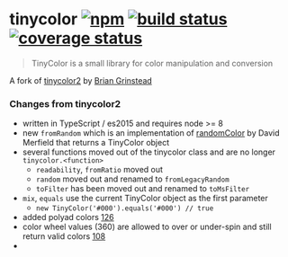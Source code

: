 # tinycolor [![npm](https://img.shields.io/npm/v/%40ctrl%2Ftinycolor.svg?maxAge=3600)](https://www.npmjs.com/package/%40ctrl%2Ftinycolor) [![build status](https://img.shields.io/travis/TypeCtrl/tinycolor.svg)](https://travis-ci.org/TypeCtrl/tinycolor) [![coverage status](https://codecov.io/gh/typectrl/tinycolor/branch/master/graph/badge.svg)](https://codecov.io/gh/typectrl/tinycolor)
> TinyColor is a small library for color manipulation and conversion

A fork of [tinycolor2](https://github.com/bgrins/TinyColor) by [Brian Grinstead](https://github.com/bgrins)

### Changes from tinycolor2
- written in TypeScript / es2015 and requires node >= 8
- new `fromRandom` which is an implementation of [randomColor](https://github.com/davidmerfield/randomColor/) by David Merfield that returns a TinyColor object
- several functions moved out of the tinycolor class and are no longer `tinycolor.<function>`
  - `readability`, `fromRatio` moved out
  - `random` moved out and renamed to `fromLegacyRandom`
  - `toFilter` has been moved out and renamed to `toMsFilter`
- `mix`, `equals` use the current TinyColor object as the first parameter
  - `new TinyColor('#000').equals('#000') // true`
- added polyad colors [126](https://github.com/bgrins/TinyColor/pull/126)
- color wheel values (360) are allowed to over or under-spin and still return valid colors [108](https://github.com/bgrins/TinyColor/pull/108)
- 
